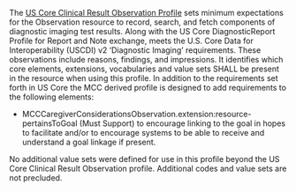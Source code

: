 The [US Core Clinical Result Observation Profile](http://hl7.org/fhir/us/core/STU6.1/StructureDefinition-us-core-observation-clinical-result.html) sets minimum expectations for the Observation resource to record, search, and fetch components of diagnostic imaging test results. Along with the US Core DiagnosticReport Profile for Report and Note exchange, meets the U.S. Core Data for Interoperability (USCDI) v2 ‘Diagnostic Imaging’ requirements. These observations include reasons, findings, and impressions.  It identifies which core elements, extensions, vocabularies and value sets SHALL be present in the resource when using this profile. In addition to the requirements set forth in US Core the MCC derived profile is designed to add requirements to the following elements:

* MCCCaregiverConsiderationsObservation.extension:resource-pertainsToGoal (Must Support) to encourage linking to the goal in hopes to facilitate and/or to encourage systems to be able to receive and understand a goal linkage if present.

No additional value sets were defined for use in this profile beyond the US Core Clinical Result Observation profile. Additional codes and value sets are not precluded.
